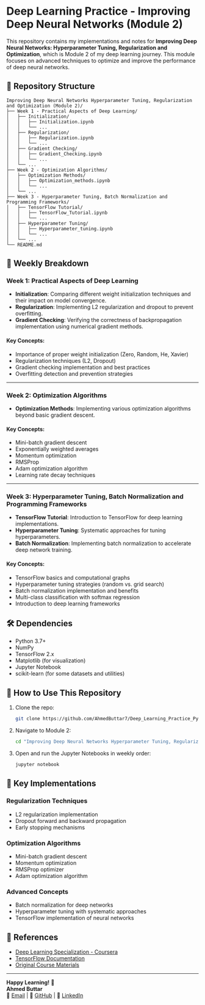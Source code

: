 # Deep Learning Practice - Improving Deep Neural Networks (Module 2)

This repository contains my implementations and notes for **Improving Deep Neural Networks: Hyperparameter Tuning, Regularization and Optimization**, which is Module 2 of my deep learning journey. This module focuses on advanced techniques to optimize and improve the performance of deep neural networks.

## 📂 Repository Structure

```
Improving Deep Neural Networks Hyperparameter Tuning, Regularization and Optimization (Module 2)/
├── Week 1 - Practical Aspects of Deep Learning/
│   ├── Initialization/
│   │   ├── Initialization.ipynb
│   │   └── ...
│   ├── Regularization/
│   │   ├── Regularization.ipynb
│   │   └── ...
│   ├── Gradient Checking/
│   │   ├── Gradient_Checking.ipynb
│   │   └── ...
│   └── ...
├── Week 2 - Optimization Algorithms/
│   ├── Optimization Methods/
│   │   ├── Optimization_methods.ipynb
│   │   └── ...
│   └── ...
├── Week 3 - Hyperparameter Tuning, Batch Normalization and Programming Frameworks/
│   ├── TensorFlow Tutorial/
│   │   ├── TensorFlow_Tutorial.ipynb
│   │   └── ...
│   ├── Hyperparameter Tuning/
│   │   ├── Hyperparameter_tuning.ipynb
│   │   └── ...
│   └── ...
└── README.md
```

## 📌 Weekly Breakdown

### **Week 1: Practical Aspects of Deep Learning**
- **Initialization**: Comparing different weight initialization techniques and their impact on model convergence.
- **Regularization**: Implementing L2 regularization and dropout to prevent overfitting.
- **Gradient Checking**: Verifying the correctness of backpropagation implementation using numerical gradient methods.

#### Key Concepts:
- Importance of proper weight initialization (Zero, Random, He, Xavier)
- Regularization techniques (L2, Dropout)
- Gradient checking implementation and best practices
- Overfitting detection and prevention strategies

---

### **Week 2: Optimization Algorithms**
- **Optimization Methods**: Implementing various optimization algorithms beyond basic gradient descent.

#### Key Concepts:
- Mini-batch gradient descent
- Exponentially weighted averages
- Momentum optimization
- RMSProp
- Adam optimization algorithm
- Learning rate decay techniques

---

### **Week 3: Hyperparameter Tuning, Batch Normalization and Programming Frameworks**
- **TensorFlow Tutorial**: Introduction to TensorFlow for deep learning implementations.
- **Hyperparameter Tuning**: Systematic approaches for tuning hyperparameters.
- **Batch Normalization**: Implementing batch normalization to accelerate deep network training.

#### Key Concepts:
- TensorFlow basics and computational graphs
- Hyperparameter tuning strategies (random vs. grid search)
- Batch normalization implementation and benefits
- Multi-class classification with softmax regression
- Introduction to deep learning frameworks

## 🛠️ Dependencies
- Python 3.7+
- NumPy
- TensorFlow 2.x
- Matplotlib (for visualization)
- Jupyter Notebook
- scikit-learn (for some datasets and utilities)

## 🚀 How to Use This Repository
1. Clone the repo:
   ```bash
   git clone https://github.com/AhmedButtar7/Deep_Learning_Practice_Python.git
   ```
2. Navigate to Module 2:
   ```bash
   cd "Improving Deep Neural Networks Hyperparameter Tuning, Regularization and Optimization (Module 2)"
   ```
3. Open and run the Jupyter Notebooks in weekly order:
   ```bash
   jupyter notebook
   ```

## 📝 Key Implementations

### Regularization Techniques
- L2 regularization implementation
- Dropout forward and backward propagation
- Early stopping mechanisms

### Optimization Algorithms
- Mini-batch gradient descent
- Momentum optimization
- RMSProp optimizer
- Adam optimization algorithm

### Advanced Concepts
- Batch normalization for deep networks
- Hyperparameter tuning with systematic approaches
- TensorFlow implementation of neural networks

## 🔗 References
- [Deep Learning Specialization - Coursera](https://www.coursera.org/specializations/deep-learning)
- [TensorFlow Documentation](https://www.tensorflow.org/api_docs)
- [Original Course Materials](https://www.coursera.org/learn/deep-neural-network)

---

**Happy Learning!** 🚀  
**Ahmed Buttar**  
📧 [Email](mailto:muhanmadahmed02@gmail.com) | 🔗 [GitHub](https://github.com/AhmedButtar7) | 💼 [LinkedIn]([https://linkedin.com/in/ahmedbuttar](https://www.linkedin.com/in/muhammad-ahmed-a29142349?utm_source=share&utm_campaign=share_via&utm_content=profile&utm_medium=android_app))
